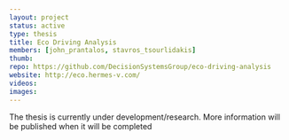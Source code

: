 ```yaml
---
layout: project
status: active
type: thesis
title: Eco Driving Analysis
members: [john_prantalos, stavros_tsourlidakis]
thumb:
repo: https://github.com/DecisionSystemsGroup/eco-driving-analysis
website: http://eco.hermes-v.com/
videos:
images:
---
```

The thesis is currently under development/research. More information will be
published when it will be completed
